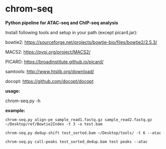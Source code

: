 # chrom-seq


**Python pipeline for ATAC-seq and ChIP-seq analysis**

Install following tools and setup in your path (except picard.jar):

bowtie2: https://sourceforge.net/projects/bowtie-bio/files/bowtie2/2.5.3/

MACS2: https://pypi.org/project/MACS2/

PICARD: https://broadinstitute.github.io/picard/

samtools: http://www.htslib.org/download/ 

docopt: https://github.com/docopt/docopt


**usage:**

chrom-seq.py -h 

**example:**

```
chrom-seq.py align-pe sample_read1.fastq.gz sample_read2.fastq.gz ~/Desktop/ref/Bowtie2Index -t 3 -o test.bam

chrom-seq.py dedup-shift test_sorted.bam ~/Desktop/tools/ -t 6 --atac

chrom-seq.py call-peaks test_sorted_dedup.bam test peaks --atac
```
